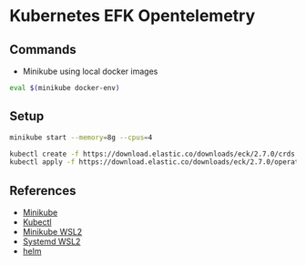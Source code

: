 # Kubernetes EFK Opentelemetry

## Commands

- Minikube using local docker images

```bash
eval $(minikube docker-env)
```

## Setup

```bash
minikube start --memory=8g --cpus=4

kubectl create -f https://download.elastic.co/downloads/eck/2.7.0/crds.yaml
kubectl apply -f https://download.elastic.co/downloads/eck/2.7.0/operator.yaml
```

## References

- [Minikube](https://minikube.sigs.k8s.io/docs/start/)
- [Kubectl](https://kubernetes.io/docs/tasks/tools/install-kubectl-linux/)
- [Minikube WSL2](https://www.virtualizationhowto.com/2021/11/install-minikube-in-wsl-2-with-kubectl-and-helm/)
- [Systemd WSL2](https://devblogs.microsoft.com/commandline/systemd-support-is-now-available-in-wsl/)
- [helm](https://helm.sh/docs/intro/install/)